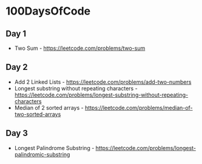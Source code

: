 # 100DaysOfCode

## Day 1

- Two Sum - https://leetcode.com/problems/two-sum

## Day 2

- Add 2 Linked Lists - https://leetcode.com/problems/add-two-numbers
- Longest substring without repeating characters - https://leetcode.com/problems/longest-substring-without-repeating-characters
- Median of 2 sorted arrays - https://leetcode.com/problems/median-of-two-sorted-arrays

## Day 3

- Longest Palindrome Substring - https://leetcode.com/problems/longest-palindromic-substring
